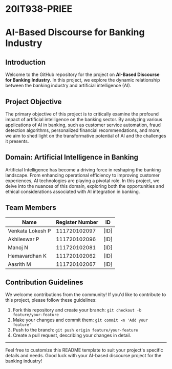 # 20IT938-PRIEE

# AI-Based Discourse for Banking Industry

## Introduction
Welcome to the GitHub repository for the project on **AI-Based Discourse for Banking Industry**. In this project, we explore the dynamic relationship between the banking industry and artificial intelligence (AI).

## Project Objective
The primary objective of this project is to critically examine the profound impact of artificial intelligence on the banking sector. By analyzing various applications of AI in banking, such as customer service automation, fraud detection algorithms, personalized financial recommendations, and more, we aim to shed light on the transformative potential of AI and the challenges it presents.

## Domain: Artificial Intelligence in Banking
Artificial Intelligence has become a driving force in reshaping the banking landscape. From enhancing operational efficiency to improving customer experiences, AI technologies are playing a pivotal role. In this project, we delve into the nuances of this domain, exploring both the opportunities and ethical considerations associated with AI integration in banking.

## Team Members
| Name                | Register Number   | ID                |
|---------------------|-------------------|-------------------|
| Venkata Lokesh P  | 111720102097 | [ID]              |
| Akhileswar P     | 111720102096 | [ID]              |
| Manoj N     | 111720102081 | [ID]              |
| Hemavardhan K     | 111720102062 | [ID]              |
| Aasrith M     | 111720102067 | [ID]              |


## Contribution Guidelines
We welcome contributions from the community! If you'd like to contribute to this project, please follow these guidelines:

1. Fork this repository and create your branch: `git checkout -b feature/your-feature`
2. Make your changes and commit them: `git commit -m 'Add your feature'`
3. Push to the branch: `git push origin feature/your-feature`
4. Create a pull request, describing your changes in detail.

---

Feel free to customize this README template to suit your project's specific details and needs. Good luck with your AI-based discourse project for the banking industry!
